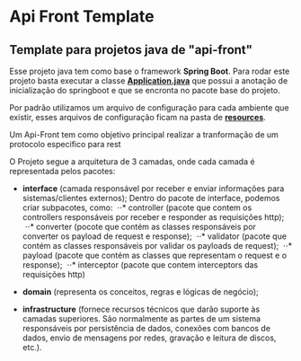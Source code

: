 # Api Front Template
## Template para projetos java de "api-front"

Esse projeto java tem como base o framework **Spring Boot**. Para rodar este projeto basta executar a classe [**Application.java**](https://github.com/Sensedia/api-front-template/blob/master/src/main/java/com/sensedia/apifront/projectname/Application.java) que possui a anotação de inicialização do springboot e que se encronta no pacote base do projeto.

Por padrão utilizamos um arquivo de configuração para cada ambiente que existir, esses arquivos de configuração ficam na pasta de 
[**resources**](https://github.com/Sensedia/api-front-template/tree/master/src/main/resources).


Um Api-Front tem como objetivo principal realizar a tranformação de um protocolo especifico para rest

O Projeto segue a arquitetura de 3 camadas, onde cada camada é representada pelos pacotes:

- **interface** (camada responsável por receber e enviar informações para sistemas/clientes externos);
  Dentro do pacote de interface, podemos criar subpacotes, como:
  ⋅⋅* controller (pacote que contem os controllers responsáveis por receber e responder as requisições http);
  ⋅⋅* converter (pocote que contém as classes responsáveis por converter os payload de request e response);
  ⋅⋅* validator (pacote que contém as classes responsáveis por validar os payloads de request);
  ⋅⋅* payload (pacote que contém as classes que representam o request e o response);
  ⋅⋅* interceptor (pacote que contem interceptors das requisições http)

- **domain** (representa os conceitos, regras e lógicas de negócio);

- **infrastructure** (fornece recursos técnicos que darão suporte às camadas superiores. São normalmente as partes de um sistema responsáveis por persistência de dados, conexões com bancos de dados, envio de mensagens por redes, gravação e leitura de discos, etc.).
